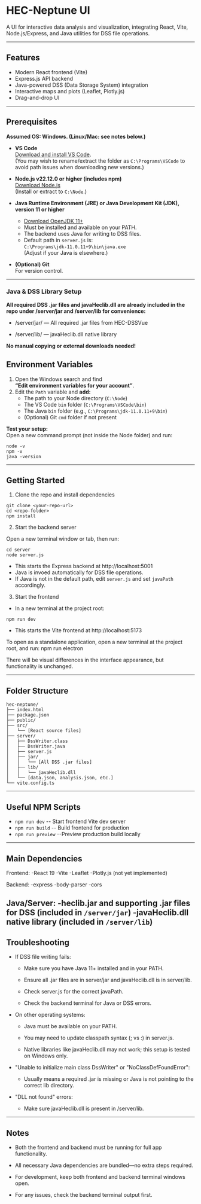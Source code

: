 # HEC-Neptune UI

A UI for interactive data analysis and visualization, integrating React, Vite, Node.js/Express, and Java utilities for DSS file operations.

---

## Features

- Modern React frontend (Vite)
- Express.js API backend
- Java-powered DSS (Data Storage System) integration
- Interactive maps and plots (Leaflet, Plotly.js)
- Drag-and-drop UI

---

## Prerequisites

**Assumed OS: Windows. (Linux/Mac: see notes below.)**

- **VS Code**  
  [Download and install VS Code](https://code.visualstudio.com/download).  
  (You may wish to rename/extract the folder as `C:\Programs\VSCode` to avoid path issues when downloading new versions.)

- **Node.js v22.12.0 or higher (includes npm)**  
  [Download Node.js](https://nodejs.org/en/download)  
  (Install or extract to `C:\Node`.)

- **Java Runtime Environment (JRE) or Java Development Kit (JDK), version 11 or higher**  
  - [Download OpenJDK 11+](https://www.oracle.com/java/technologies/downloads/archive/)
  - Must be installed and available on your PATH.
  - The backend uses Java for writing to DSS files.
  - Default path in `server.js` is:  
    `C:\Programs\jdk-11.0.11+9\bin\java.exe`  
    (Adjust if your Java is elsewhere.)

- **(Optional) Git**  
  For version control.

---

### Java & DSS Library Setup

**All required DSS .jar files and javaHeclib.dll are already included in the repo under /server/jar and /server/lib for convenience:**

- /server/jar/ — All required .jar files from HEC-DSSVue

- /server/lib/ — javaHeclib.dll native library

**No manual copying or external downloads needed!**

## Environment Variables

1. Open the Windows search and find  
   **“Edit environment variables for your account”**.
2. Edit the `Path` variable and **add:**
    - The path to your Node directory (`C:\Node`)
    - The VS Code `bin` folder (`C:\Programs\VSCode\bin`)
    - The Java `bin` folder (e.g., `C:\Programs\jdk-11.0.11+9\bin`)
    - (Optional) Git `cmd` folder if not present

**Test your setup:**  
Open a new command prompt (not inside the Node folder) and run:

```
node -v
npm -v
java -version
````
---

## Getting Started

1. Clone the repo and install dependencies
```
git clone <your-repo-url>
cd <repo-folder>
npm install
```

2. Start the backend server

Open a new terminal window or tab, then run:
```
cd server
node server.js
```

- This starts the Express backend at http://localhost:5001
- Java is invoed automatically for DSS file operations.
- If Java is not in the default path, edit `server.js` and set `javaPath` accordingly.

3. Start the frontend

- In a new terminal at the project root:
```
npm run dev
```

- This starts the Vite frontend at http://localhost:5173

To open as a standalone application, open a new terminal at the project root, and run:
npm run electron

There will be visual differences in the interface appearance, but functionality is unchanged.

---

## Folder Structure

```
hec-neptune/
├── index.html
├── package.json
├── public/
├── src/
│   └── [React source files]
├── server/
│   ├── DssWriter.class
│   ├── DssWriter.java
│   ├── server.js
│   ├── jar/
│   │   └── [All DSS .jar files]
│   ├── lib/
│   │   └── javaHeclib.dll
│   └── [data.json, analysis.json, etc.]
└── vite.config.ts
```


---

## Useful NPM Scripts
- `npm run dev` -- Start frontend Vite dev server
- `npm run build` -- Build frontend for production
- `npm run preview` --Preview production build locally

---

## Main Dependencies
Frontend:
-React 19
-Vite
-Leaflet
-Plotly.js (not yet implemented)

Backend:
-express
-body-parser
-cors

Java/Server:
-heclib.jar and supporting .jar files for DSS (included in `/server/jar`)
-javaHeclib.dll native library (included in `/server/lib`)
---

## Troubleshooting
- If DSS file writing fails:

  - Make sure you have Java 11+ installed and in your PATH.

  - Ensure all .jar files are in server/jar and javaHeclib.dll is in server/lib.

  - Check server.js for the correct javaPath.

  - Check the backend terminal for Java or DSS errors.

- On other operating systems:

  - Java must be available on your PATH.

  - You may need to update classpath syntax (; vs :) in server.js.

  - Native libraries like javaHeclib.dll may not work; this setup is tested on Windows only.

- "Unable to initialize main class DssWriter" or "NoClassDefFoundError":

  - Usually means a required .jar is missing or Java is not pointing to the correct lib directory.

- "DLL not found" errors:

  - Make sure javaHeclib.dll is present in /server/lib.

---

## Notes

- Both the frontend and backend must be running for full app functionality.

- All necessary Java dependencies are bundled—no extra steps required.

- For development, keep both frontend and backend terminal windows open.

- For any issues, check the backend terminal output first.
